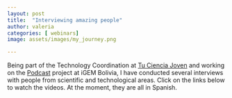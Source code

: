 ```yaml
---
layout: post
title:  "Interviewing amazing people"
author: valeria
categories: [ webinars]
image: assets/images/my_journey.png

---
```

Being part of the Technology Coordination at <a href="https://www.facebook.com/TuCienciaJoven">Tu Ciencia Joven</a> and working on the <a href="https://open.spotify.com/show/1FepUwBlSiNmBvh5kkKsqz?si=hnTcdV2JSY-aRvh79uNrjQ&fbclid=IwAR334LFr5LPaQWrCcxjbUhWyTEfdvKasIzeCAeRCYBsaQJLq-A6ADb6GYvY&nd=1">Podcast</a> project at iGEM Bolivia, I have conducted several interviews with people from scientific and technological areas. Click on the links below to watch the videos. At the moment, they are all in Spanish.

